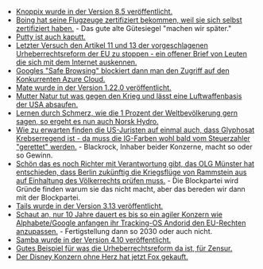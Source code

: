 * [Knoppix wurde in der Version 8.5 veröffentlicht.](https://www.pro-linux.de/news/1/26875/knoppix-85-auf-den-chemnitzer-linuxtagen-vorgestellt.html)
* [Boing hat seine Flugzeuge zertifiziert bekommen, weil sie sich selbst zertifiziert haben.](https://blog.fefe.de/?ts=a27181be) - Das gute alte Gütesiegel "machen wir später."
* [Putty ist auch kaputt.](https://blog.fefe.de/?ts=a2719296)
* [Letzter Versuch den Artikel 11 und 13 der vorgeschlagenen Urheberrechtsreform der EU zu stoppen - ein offener Brief von Leuten die sich mit dem Internet auskennen.](https://www.pro-linux.de/news/1/26882/offener-brief-von-130-eu-unternehmen-gegen-artikel-11-und-13-der-urheberrec.html)
* [Googles "Safe Browsing" blockiert dann man den Zugriff auf den Konkurrenten Azure Cloud.](https://blog.fefe.de/?ts=a26e0e12)
* [Mate wurde in der Version 1.22.0 veröffentlicht.](https://www.pro-linux.de/news/1/26881/mate-1220-freigegeben.html)
* [Mutter Natur tut was gegen den Krieg und lässt eine Luftwaffenbasis der USA absaufen.](https://blog.fefe.de/?ts=a26e355b)
* [Lernen durch Schmerz, wie die 1 Prozent der Weltbevölkerung gern sagen, so ergeht es nun auch Norsk Hydro.](https://blog.fefe.de/?ts=a26fd2e9)
* [Wie zu erwarten finden die US-Juristen auf einmal auch, dass Glyphosat Krebserregend ist - da muss die IG-Farben wohl bald vom Steuerzahler "gerettet" werden.](https://blog.fefe.de/?ts=a26f24b4) - Blackrock, Inhaber beider Konzerne, macht so oder so Gewinn.
* [Schön das es noch Richter mit Verantwortung gibt, das OLG Münster hat entschieden, dass Berlin zukünftig die Kriegsflüge von Rammstein aus auf Einhaltung des Völkerrechts prüfen muss.](https://blog.fefe.de/?ts=a26f2994) - Die Blockpartei wird Gründe finden warum sie das nicht macht, aber das bereden wir dann mit der Blockpartei.
* [Tails wurde in der Version 3.13 veröffentlicht.](https://www.pro-linux.de/news/1/26885/tails-313-schlie%C3%9Ft-l%C3%BCc%E1%B8%B1en-in-tor-browser-und-thunderbird.html)
* [Schaut an, nur 10 Jahre dauert es bis so ein agiler Konzern wie Alphabete/Google anfangen ihr Tracking-OS Andorid den EU-Rechten anzupassen.](https://www.pro-linux.de/news/1/26886/google-will-android-f%C3%BCr-europa-anpassen.html) - Fertigstellung dann so 2030 oder auch nicht.
* [Samba wurde in der Version 4.10 veröffentlicht.](https://www.phoronix.com/scan.php?page=news_item&px=Samba-4.10-Released)
* [Gutes Beispiel für was die Urheberrechtsreform da ist, für Zensur.](https://blog.fefe.de/?ts=a26cf151)
* [Der Disney Konzern ohne Herz hat jetzt Fox gekauft.](https://blog.fefe.de/?ts=a26cf84c)
